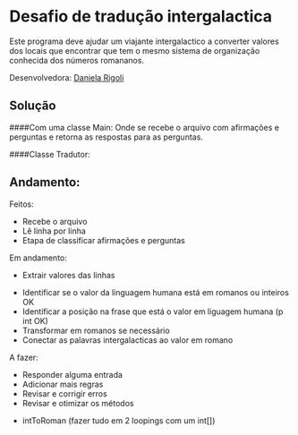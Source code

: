 # Desafio de tradução intergalactica
Este programa deve ajudar um viajante intergalactico a converter valores dos locais que encontrar que tem o mesmo sistema de organização conhecida dos números romananos.

Desenvolvedora: [Daniela Rigoli](https://www.linkedin.com/in/daniela-rigoli-304b9b190/)

## Solução
####Com uma classe Main:
Onde se recebe o arquivo com afirmações e perguntas e retorna as respostas para as perguntas.

####Classe Tradutor:


## Andamento:
Feitos:
* Recebe o arquivo
* Lê linha por linha
* Etapa de classificar afirmações e perguntas

Em andamento:
* Extrair valores das linhas
 - Identificar se o valor da linguagem humana está em romanos ou inteiros OK
 - Identificar a posição na frase que está o valor em liguagem humana (p int OK)
 - Transformar em romanos se necessário
 - Conectar as palavras intergalacticas ao valor em romano

A fazer:
* Responder alguma entrada
* Adicionar mais regras
* Revisar e corrigir erros
* Revisar e otimizar os métodos
 - intToRoman (fazer tudo em 2 loopings com um int[])

